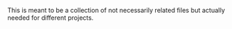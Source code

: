This is meant to be a collection of not necessarily related files but actually needed for different projects.

